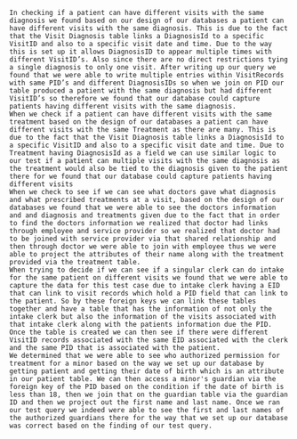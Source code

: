     In checking if a patient can have different visits with the same diagnosis we found based on our design of our databases a patient can have different visits with the same diagnosis. This is due to the fact that the Visit Diagnosis table links a DiagnosisId to a specific VisitID and also to a specific visit date and time. Due to the way this is set up it allows DiagnosisID to appear multiple times with different VisitID’s. Also since there are no direct restrictions tying a single diagnosis to only one visit. After writing up our query we found that we were able to write multiple entries within VisitRecords with same PID’s and different DiagnosisIDs so when we join on PID our table produced a patient with the same diagnosis but had different VisitID’s so therefore we found that our database could capture patients having different visits with the same diagnosis. 
    When we check if a patient can have different visits with the same treatment based on the design of our databases a patient can have different visits with the same Treatment as there are many. This is due to the fact that the Visit Diagnosis table links a DiagnosisId to a specific VisitID and also to a specific visit date and time. Due to Treatment having DiagnosisId as a field we can use similar logic to our test if a patient can multiple visits with the same diagnosis as the treatment would also be tied to the diagnosis given to the patient there for we found that our database could capture patients having different visits
    When we check to see if we can see what doctors gave what diagnosis and what prescribed treatments at a visit, based on the design of our databases we found that we were able to see the doctors information and and diagnosis and treatments given due to the fact that in order to find the doctors information we realized that doctor had links through employee and service provider so we realized that doctor had to be joined with service provider via that shared relationship and then through doctor we were able to join with employee thus we were able to project the attributes of their name along with the treatment provided via the treatment table. 
    When trying to decide if we can see if a singular clerk can do intake for the same patient on different visits we found that we were able to capture the data for this test case due to intake clerk having a EID that can link to visit records which hold a PID field that can link to the patient. So by these foreign keys we can link these tables together and have a table that has the information of not only the intake clerk but also the information of the visits associated with that intake clerk along with the patients information due the PID. Once the table is created we can then see if there were different VisitID records associated with the same EID associated with the clerk and the same PID that is associated with the patient. 
    We determined that we were able to see who authorized permission for treatment for a minor based on the way we set up our database by getting patient and getting their date of birth which is an attribute in our patient table. We can then access a minor's guardian via the foreign key of the PID based on the condition if the date of birth is less than 18, then we join that on the guardian table via the guardian ID and then we project out the first name and last name. Once we ran our test query we indeed were able to see the first and last names of the authorized guardians there for the way that we set up our database was correct based on the finding of our test query. 
